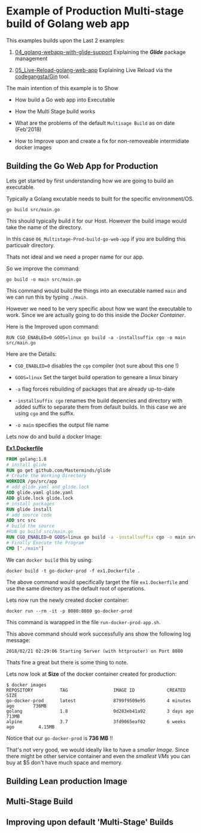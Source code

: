 # Example of Production Multi-stage build of Golang web app

This examples builds upon the Last 2 examples:

 1. [04_golang-webapp-with-glide-support](https://github.com/boseji/dockerPlayground/tree/master/04_golang-webapp-with-glide-support) Explaining the ***Glide*** package management

 2. [05_Live-Reload-golang-web-app](https://github.com/boseji/dockerPlayground/tree/master/05_Live-Reload-golang-web-app) Explaining Live Reload via the [codegangsta/Gin](https://github.com/codegangsta/gin) tool.

The main intention of this example is to Show 
  
  *  How build a Go web app into Executable

  *  How the Multi Stage build works

  *  What are the problems of the default `Multisage Build` as on date (Feb'2018)

  *  How to Improve upon and create a fix for non-removeable intermidiate docker images

## Building the Go Web App for Production

Lets get started by first understanding how we are going to build an executable.

Typically a Golang excutable needs to built for the specific environment/OS.

```shell
go build src/main.go
```

This should typically build it for our Host. However the build image would take
the name of the directory.

In this case `06_Multistage-Prod-build-go-web-app` if you are building this particualr directory.

Thats not ideal and we need a proper name for our app.

So we improve the command:

```shell
go build -o main src/main.go
```

This command would build the things into an executable named `main` and we can run this by typing `./main`.

However we need to be very specific about how we want the executable to work.
Since we are actually going to do this inside the *Docker Container*.

Here is the Improved upon command:

```shell
RUN CGO_ENABLED=0 GOOS=linux go build -a -installsuffix cgo -o main src/main.go
```

Here are the Details:

  * `CGO_ENABLED=0` disables the `cgo` compiler (not sure about this one !)

  * `GOOS=linux` Set the target build operation to geneare a linux binary

  * `-a` flag forces rebuilding of packages that are already up-to-date

  * `-installsuffix cgo` renames the build depencies and directory with added suffix to separate them from default builds. In this case we are using `cgo` and the suffix.

  * `-o main` specifies the output file name

Lets now do and build a docker Image:

[**Ex1.Dockerfile**](https://github.com/boseji/dockerPlayground/blob/master/06_Multistage-Prod-build-go-web-app/ex1.Dockerfile)

```Dockerfile
FROM golang:1.8
# install glide
RUN go get github.com/Masterminds/glide
# Create the Working Directory
WORKDIR /go/src/app
# add glide.yaml and glide.lock
ADD glide.yaml glide.yaml
ADD glide.lock glide.lock
# install packages
RUN glide install
# add source code
ADD src src
# build the source
#RUN go build src/main.go
RUN CGO_ENABLED=0 GOOS=linux go build -a -installsuffix cgo -o main src/main.go
# Finally Execute the Program
CMD ["./main"]
```

We can `docker build` this by using:

```shell
docker build -t go-docker-prod -f ex1.Dockerfile .
```

The above command would specifically target the file `ex1.Dockerfile` and use the same directory as the default root of operations.

Lets now run the newly created docker container:

```shell
docker run --rm -it -p 8080:8080 go-docker-prod
```

This command is warapped in the file `run-docker-prod-app.sh`.

This above command should work successfully ans show the following log message:

```shell
2018/02/21 02:29:06 Starting Server (with httprouter) on Port 8080
```

Thats fine a great but there is some thing to note.

Lets now look at **Size** of the docker container created for production:

```shell
$ docker images
REPOSITORY          TAG                 IMAGE ID            CREATED             SIZE
go-docker-prod      latest              8799f9509e95        4 minutes ago       736MB
golang              1.8                 0d283eb41a92        3 days ago          713MB
alpine              3.7                 3fd9065eaf02        6 weeks ago         4.15MB
```

Notice that our `go-docker-prod` is **736 MB** !!

That's not very good, we would ideally like to have a *smaller Image*.
Since there might be other service container and even the *smallest VMs* you can buy at $5 don't have much space and memory.

## Building Lean production Image


## Multi-Stage Build

## Improving upon default 'Multi-Stage' Builds

